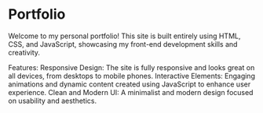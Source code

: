 # Portfolio
Welcome to my personal portfolio! This site is built entirely using HTML, CSS, and JavaScript, showcasing my front-end development skills and creativity.

Features:
Responsive Design: The site is fully responsive and looks great on all devices, from desktops to mobile phones.
Interactive Elements: Engaging animations and dynamic content created using JavaScript to enhance user experience.
Clean and Modern UI: A minimalist and modern design focused on usability and aesthetics.
